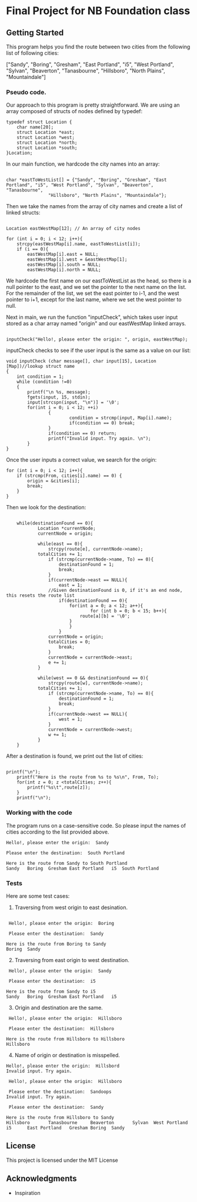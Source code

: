 # Final Project for NB Foundation class


## Getting Started
This program helps you find the route between two cities from the following list of following cities:

["Sandy", "Boring", "Gresham", "East Portland", "i5", "West Portland", "Sylvan", "Beaverton", "Tanasbourne", "Hillsboro", "North Plains", "Mountaindale"]

### Pseudo code.
Our approach to this program is pretty straightforward. We are using an array composed of structs of nodes defined by typedef:

```
typedef struct Location {
	char name[20];
	struct Location *east;
	struct Location *west;
	struct Location *north;
	struct Location *south;
}Location;
```
In our main function, we hardcode the city names into an array:

```

char *eastToWestList[] = {"Sandy", "Boring", "Gresham", "East Portland", "i5", "West Portland", "Sylvan", "Beaverton", "Tanasbourne",
				"Hillsboro", "North Plains", "Mountaindale"};

```

Then we take the names from the array of city names and create a list of linked structs:

```

Location eastWestMap[12]; // An array of city nodes

for (int i = 0; i < 12; i++){
	strcpy(eastWestMap[i].name, eastToWestList[i]);
	if (i == 0){
		eastWestMap[i].east = NULL;
		eastWestMap[i].west = &eastWestMap[1];
		eastWestMap[i].south = NULL;
		eastWestMap[i].north = NULL;

```
We hardcode the first name on our eastToWestList as the head, so there is a null pointer to the east, and we set the pointer to the next name on the list.
For the remainder of the list, we set the east pointer to i-1, and the west pointer to i+1, except for the last name, where we set the west pointer to null.

Next in main, we run the function "inputCheck",  which takes user input stored as a char array named "origin" and our eastWestMap linked arrays.

```

inputCheck("Hello!, please enter the origin: ", origin, eastWestMap);

```

inputCheck checks to see if the user input is the same as a value on our list:

```
void inputCheck (char message[], char input[15], Location [Map])//lookup struct name
{
	int condition = 1;
	while (condition !=0)
	{
		printf("\n %s, message); 
		fgets(input, 15, stdin);
		input[strcspn(input, "\n")] = '\0';
		for(int i = 0; i < 12; ++i)
                {
                        condition = strcmp(input, Map[i].name);
                        if(condition == 0) break;
                }
                if(condition == 0) return;
                printf("Invalid input. Try again. \n");
        }
}

```

Once the user inputs a correct value, we search for the origin:

```
for (int i = 0; i < 12; i++){
	if (strcmp(From, cities[i].name) == 0) {
		origin = &cities[i];
		break;
	}
}
```

Then we look for the destination:

```

   	while(destinationFound == 0){
     		Location *currentNode;
     		currentNode = origin;

    		while(east == 0){
      			strcpy(route[e], currentNode->name);
			totalCities += 1;
      			if (strcmp(currentNode->name, To) == 0){
        			destinationFound = 1;
        			break;
      			}	
      			if(currentNode->east == NULL){
        			east = 1;
				//Given destinationFound is 0, if it's an end node, this resets the route list
        			if(destinationFound == 0){
          				for(int a = 0; a < 12; a++){
            					for (int b = 0; b < 15; b++){
							route[a][b] = '\0';
						}
          				}
        			}
				currentNode = origin;
				totalCities = 0;
        			break;
      			}
      			currentNode = currentNode->east;
      			e += 1;
    		}

    		while(west == 0 && destinationFound == 0){
      			strcpy(route[w], currentNode->name);
			totalCities += 1; 
      			if (strcmp(currentNode->name, To) == 0){
        			destinationFound = 1;
        			break;
      			}
      			if(currentNode->west == NULL){
        			west = 1;
      			}
      			currentNode = currentNode->west;
      			w += 1;
    		}
   	}

```
After a destination is found, we print out the list of cities:

```

printf("\n");
	printf("Here is the route from %s to %s\n", From, To);
	for(int z = 0; z <totalCities; z++){
		printf("%s\t",route[z]);
	}
	printf("\n");  

```

### Working with the code

The program runs on a case-sensitive code. So please input the names of cities according to the list provided above.


```
Hello!, please enter the origin:  Sandy

Please enter the destination:  South Portland

Here is the route from Sandy to South Portland
Sandy	Boring	Gresham	East Portland	i5	South Portland	
```

### Tests

Here are some test cases:

1. Traversing from west origin to east desination.

```

 Hello!, please enter the origin:  Boring

 Please enter the destination:  Sandy

Here is the route from Boring to Sandy
Boring  Sandy

```
2. Traversing from east origin to west destination.

```
 Hello!, please enter the origin:  Sandy

 Please enter the destination:  i5

Here is the route from Sandy to i5
Sandy   Boring  Gresham East Portland   i5

```

3. Origin and destination are the same.

```
 Hello!, please enter the origin:  Hillsboro

 Please enter the destination:  Hillsboro

Here is the route from Hillsboro to Hillsboro
Hillsboro

```
4. Name of origin or destination is misspelled.

```
Hello!, please enter the origin:  Hillsbord
Invalid input. Try again. 

 Hello!, please enter the origin:  Hillsboro   

 Please enter the destination:  Sandoops
Invalid input. Try again. 

 Please enter the destination:  Sandy

Here is the route from Hillsboro to Sandy
Hillsboro       Tanasbourne     Beaverton       Sylvan  West Portland   i5      East Portland   Gresham Boring  Sandy

```
## License

This project is licensed under the MIT License

## Acknowledgments

* Inspiration
